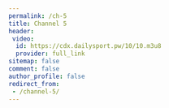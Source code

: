```yaml
---
permalink: /ch-5
title: Channel 5
header:
 video:
  id: https://cdx.dailysport.pw/10/10.m3u8
  provider: full_link
sitemap: false
comment: false
author_profile: false
redirect_from:
 - /channel-5/
---
```

<style>h1#page-title{display:none;height:0;visibility:hidden;!important</style>


